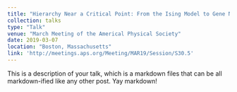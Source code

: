 ```yaml
---
title: "Hierarchy Near a Critical Point: From the Ising Model to Gene Networks"
collection: talks
type: "Talk"
venue: "March Meeting of the Americal Physical Society"
date: 2019-03-07
location: "Boston, Massachusetts"
link: 'http://meetings.aps.org/Meeting/MAR19/Session/S30.5'
---
```


This is a description of your talk, which is a markdown files that can be all markdown-ified like any other post. Yay markdown!
